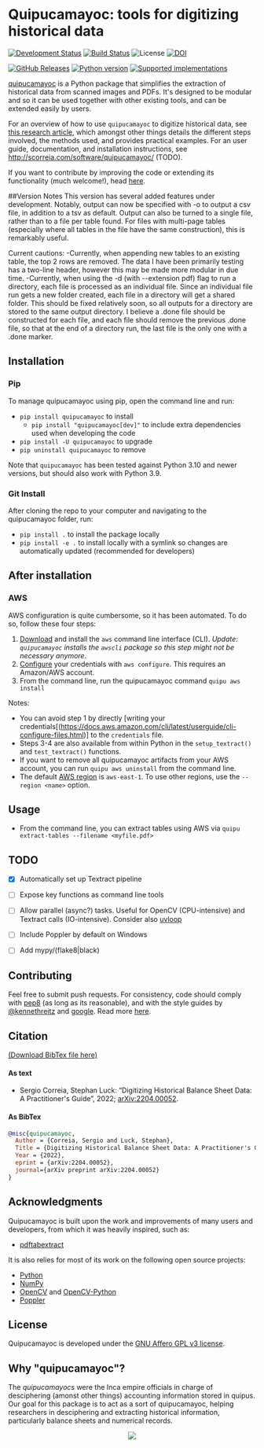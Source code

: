 # Quipucamayoc: tools for digitizing historical data

[![Development Status](https://img.shields.io/pypi/status/quipucamayoc.svg)](https://pypi.python.org/pypi/quipucamayoc/)
[![Build Status](https://github.com/sergiocorreia/quipucamayoc/workflows/CI%20Tests/badge.svg)](https://github.com/sergiocorreia/quipucamayoc/actions?query=workflow%3A%22CI+Tests%22)
![License](https://img.shields.io/pypi/l/quipucamayoc.svg)
[![DOI](https://zenodo.org/badge/55024750.svg)](https://zenodo.org/badge/latestdoi/55024750)

[![GitHub Releases](https://img.shields.io/github/tag/sergiocorreia/quipucamayoc.svg?label=github+release)](https://github.com/sergiocorreia/quipucamayoc/releases)
[![Python version](https://img.shields.io/pypi/pyversions/quipucamayoc.svg)](https://pypi.python.org/pypi/quipucamayoc/)
[![Supported implementations](https://img.shields.io/pypi/implementation/quipucamayoc.svg)](https://pypi.org/project/quipucamayoc)

[quipucamayoc](http://scorreia.com/software/quipucamayoc/) is a Python package that simplifies the extraction of historical data from scanned images and PDFs.
It's designed to be modular and so it can be used together with other existing tools, and can be extended easily by users.

For an overview of how to use  `quipucamayoc` to digitize historical data, see [this research article](http://scorreia.com/research/digitizing.pdf), which amongst other things details the different steps involved, the methods used, and provides practical examples.
For an user guide, documentation, and installation instructions, see <http://scorreia.com/software/quipucamayoc/> (TODO).

If you want to contribute by improving the code or extending its functionality (much welcome!), head [here](/CONTRIBUTING.md).


##Version Notes
This version has several added features under development.
Notably, output can now be specified with -o to output a csv file, in addition to a tsv as default.
Output can also be turned to a single file, rather than to a file per table found. For files with multi-page tables (especially where all tables in the file have the same construction), this is remarkably useful. 

Current cautions:
-Currently, when appending new tables to an existing table, the top 2 rows are removed. The data I have been primarily testing has a two-line header, however this may be made more modular in due time.
-Currently, when using the -d (with --extension pdf) flag to run a directory, each file is processed as an individual file. Since an individual file run gets a new folder created, each file in a directory will get a shared folder. This should be fixed relatively soon, so all outputs for a directory are stored to the same output directory. I believe a .done file should be constructed for each file, and each file should remove the previous .done file, so that at the end of a directory run, the last file is the only one with a .done marker. 


## Installation

### Pip

To manage quipucamayoc using pip, open the command line and run:

- `pip install quipucamayoc` to install
    - `pip install "quipucamayoc[dev]"` to include extra dependencies used when developing the code
- `pip install -U quipucamayoc` to upgrade
- `pip uninstall quipucamayoc` to remove

Note that `quipucamayoc` has been tested against Python 3.10 and newer versions, but should also work with Python 3.9.

### Git Install

After cloning the repo to your computer and navigating to the quipucamayoc folder, run:

- `pip install .` to install the package locally
- `pip install -e .` to install locally with a symlink so changes are automatically updated (recommended for developers)


## After installation

### AWS

AWS configuration is quite cumbersome, so it has been automated. To do so, follow these four steps:

1. [Download](https://aws.amazon.com/cli/) and install the `aws` command line interface (CLI).  *Update: `quipucamayoc` installs the `awscli` package so this step might not be necessary anymore*.
2. [Configure](https://boto3.amazonaws.com/v1/documentation/api/latest/guide/credentials.html) your credentials with `aws configure`. This requires an Amazon/AWS account.
3. From the command line, run the quipucamayoc command `quipu aws install`


Notes:

- You can avoid step 1 by directly [writing your credentials[(https://docs.aws.amazon.com/cli/latest/userguide/cli-configure-files.html)] to the `credentials` file.
- Steps 3-4 are also available from within Python in the `setup_textract()` and `test_textract()` functions.
- If you want to remove all quipucamayoc artifacts from your AWS account, you can run `quipu aws uninstall` from the command line.
- The default [AWS region](https://www.concurrencylabs.com/blog/choose-your-aws-region-wisely/) is `aws-east-1`. To use other regions, use the `--region <name>` option.


## Usage

- From the command line, you can extract tables using AWS via `quipu extract-tables --filename <myfile.pdf>`


## TODO

- [x] Automatically set up Textract pipeline
- [ ] Expose key functions as command line tools
- [ ] Allow parallel (async?) tasks. Useful for OpenCV (CPU-intensive) and Textract calls (IO-intensive). Consider also [uvloop](https://github.com/MagicStack/uvloop)
- [ ] Include Poppler by default on Windows
- [ ] Add mypy/(flake8|black)


## Contributing

Feel free to submit push requests. For consistency, code should comply with [pep8](https://pypi.python.org/pypi/pep8) (as long as its reasonable), and with the style guides by [@kennethreitz](http://docs.python-guide.org/en/latest/writing/style/) and [google](http://google.github.io/styleguide/pyguide.html). Read more [here](/CONTRIBUTING.md).


## Citation

[(Download BibTex file here)](https://raw.githubusercontent.com/sergiocorreia/quipucamayoc/master/quipucamayoc.bib)

#### As text

<ul>
<li>
Sergio Correia, Stephan Luck: “Digitizing Historical Balance Sheet Data: A Practitioner's Guide”, 2022; <a href='http://arxiv.org/abs/2204.00052'>arXiv:2204.00052</a>.
</li>
</ul>


#### As BibTex

```bibtex
@misc{quipucamayoc,
  Author = {Correia, Sergio and Luck, Stephan},
  Title = {Digitizing Historical Balance Sheet Data: A Practitioner's Guide},
  Year = {2022},
  eprint = {arXiv:2204.00052},
  journal={arXiv preprint arXiv:2204.00052}
}
```

## Acknowledgments

Quipucamayoc is built upon the work and improvements of many users and developers, from which it was heavily inspired, such as:

- [pdftabextract](https://github.com/WZBSocialScienceCenter/pdftabextract)

It is also relies for most of its work on the following open source projects:

- [Python](https://www.python.org/)
- [NumPy](https://numpy.org/)
- [OpenCV](https://opencv.org/) and [OpenCV-Python](https://github.com/opencv/opencv-python)
- [Poppler](https://poppler.freedesktop.org/)


## License

Quipucamayoc is developed under the [GNU Affero GPL v3 license](https://www.gnu.org/licenses/agpl-3.0.en.html).


## Why "quipucamayoc"?

The _quipucamayocs_ were the Inca empire officials in charge of desciphering (amonst other things) accounting information stored in quipus. Our goal for this package is to act as a sort of quipucamayoc, helping researchers in desciphering and extracting historical information, particularly balance sheets and numerical records.

<p align="center">
  <a href="https://en.wikipedia.org/wiki/Quipu" rel="quipu"><img src="https://github.com/sergiocorreia/quipucamayoc2/blob/master/docs/quipucamayoc.png?raw=true" /></a>
</p>
